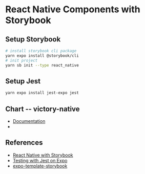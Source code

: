 # React Native Components with Storybook

## Setup Storybook

```sh
# install storybook cli package
yarn expo install @storybook/cli
# init project
yarn sb init --type react_native

```

## Setup Jest

```sh
yarn expo install jest-expo jest
```

## Chart -- victory-native

- [Documentation](https://formidable.com/open-source/victory/docs)
- 

## References

- [React Native with Storybook](https://storybook.js.org/tutorials/intro-to-storybook/react-native/en/get-started/)
- [Testing with Jest on Expo](https://docs.expo.dev/guides/testing-with-jest/)
- [expo-template-storybook](https://github.com/dannyhw/expo-template-storybook)
